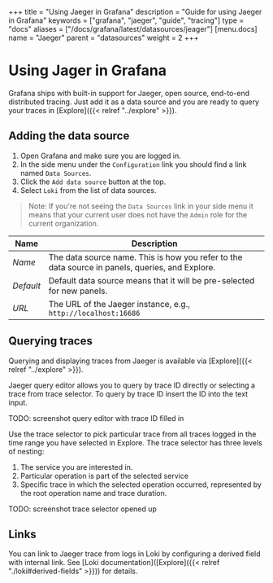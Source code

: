 +++
title = "Using Jaeger in Grafana"
description = "Guide for using Jaeger in Grafana"
keywords = ["grafana", "jaeger", "guide", "tracing"]
type = "docs"
aliases = ["/docs/grafana/latest/datasources/jeager"]
[menu.docs]
name = "Jaeger"
parent = "datasources"
weight = 2
+++

# Using Jager in Grafana

Grafana ships with built-in support for Jaeger, open source, end-to-end distributed tracing.
Just add it as a data source and you are ready to query your traces in [Explore]({{< relref "../explore" >}}).

## Adding the data source

1. Open Grafana and make sure you are logged in.
2. In the side menu under the `Configuration` link you should find a link named `Data Sources`.
3. Click the `Add data source` button at the top.
4. Select `Loki` from the list of data sources.

> Note: If you're not seeing the `Data Sources` link in your side menu it means that your current user does not have the `Admin` role for the current organization.

| Name            | Description                                                                                                                                   |
| --------------- | --------------------------------------------------------------------------------------------------------------------------------------------- |
| _Name_          | The data source name. This is how you refer to the data source in panels, queries, and Explore.                                                 |
| _Default_       | Default data source means that it will be pre-selected for new panels.                                                                         |
| _URL_           | The URL of the Jaeger instance, e.g., `http://localhost:16686`                                                                                   |

## Querying traces

Querying and displaying traces from Jaeger is available via [Explore]({{< relref "../explore" >}}).


Jaeger query editor allows you to query by trace ID directly or selecting a trace from trace selector. To query by trace ID insert the ID into the text input.

TODO: screenshot query editor with trace ID filled in

Use the trace selector to pick particular trace from all traces logged in the time range you have selected in Explore. The trace selector has three levels of nesting:
1. The service you are interested in.
1. Particular operation is part of the selected service
1. Specific trace in which the selected operation occurred, represented by the root operation name and trace duration.

TODO: screenshot trace selector opened up

## Links

You can link to Jaeger trace from logs in Loki by configuring a derived field with internal link. See [Loki documentation]([Explore]({{< relref "./loki#derived-fields" >}})) for details.


